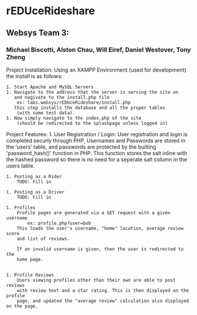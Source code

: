 # rEDUceRideshare
## Websys Team 3:
### Michael Biscotti, Alston Chau, Will Eiref, Daniel Westover, Tony Zheng
Project Installation:
    Using an XAMPP Environment (used for development) the install is as follows: 
    
    1. Start Apache and MySQL Servers
    1. Navigate to the address that the server is serving the site on
       and nagivate to the install.php file
        ex: labs.websys/rEDUceRideshare/install.php
       this step installs the database and all the proper tables
        (with some test data).
    1. Now simply navigate to the index.php of the site
        (should be redirected to the splashpage unless logged in)

Project Features:
    1. User Registration / Login:
        User registration and login is completed securly through PHP,
        Usernames and Passwords are stored in the 'users' table, and 
        passwords are protected by the builting 'password_hash()' function
        in PHP. This function stores the salt inline with the hashed password
        so there is no need for a seperate salt column in the users table.

    1. Posting as a Rider
        TODO: Fill in

    1. Posting as a Driver
        TODO: Fill in

    1. Profiles
        Profile pages are generated via a GET request with a given username
            ex: profile.php?user=bob
        This loads the user's username, "home" location, average review score
        and list of reviews.

        If an invalid username is given, then the user is redirected to the
        home page.


    1. Profile Reviews
        Users viewing profiles other than their own are able to post reviews
        with review text and a star rating. This is then displayed on the profile
        page, and updated the "average review" calculation also displayed on the page.



    